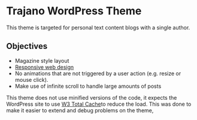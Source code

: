 Trajano WordPress Theme
=======================

This theme is targeted for personal text content blogs with a single author.

Objectives
----------
* Magazine style layout
* [Responsive web design][rwd]
* No animations that are not triggered by a user action (e.g. resize or mouse click).
* Make use of infinite scroll to handle large amounts of posts

This theme does not use minified versions of the code, it expects the WordPress site to use [W3 Total Cache][w3tc]to
reduce the load.  This was done to make it easier to extend and debug problems on the theme,

[rwd]: http://en.wikipedia.org/wiki/Responsive_web_design
[w3tc]: http://wordpress.org/extend/plugins/w3-total-cache/
